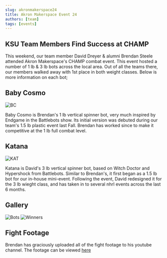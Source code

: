 ```yaml
---
slug: akronmakerspace24
title: Akron Makerspace Event 24
authors: [team]
tags: [events]
---
```


## KSU Team Members Find Success at CHAMP 

This weekend, our team member David Dreyer & alumni Brendan Steele attended Akron Makerspace's CHAMP combat event. This event hosted a number of 1 lb & 3 lb bots across the local area. Out of all the teams there, our members walked away with 1st place in both weight classes. Below is more information on each bot;

## Baby Cosmo
![BC](https://cdn.discordapp.com/attachments/972594092674514944/1256038947864445052/IMG_20240627_194909.jpg?ex=669511ad&is=6693c02d&hm=17666a140c64414aaf98988999cb699748ec2b49d4030ffa3be115220134133b&)

Baby Cosmo is Brendan's 1 lb vertical spinner bot, very much inspired by Endgame in the Battlebots show. Its initial version was debuted during our team's 1.5 lb plastic event last Fall. Brendan has worked since to make it competitive at the 1 lb full combat level.

## Katana
![KAT](https://cdn.discordapp.com/attachments/972594092674514944/1256309867434606642/20240628_140620.jpg?ex=6695653d&is=669413bd&hm=5599e0bfe7e46625691ba3dffe14312a9468e68c502315beb451f64ddc7d57f0&)

Katana is David's 3 lb vertical spinner bot, based on Witch Doctor and Hypershock from Battlebots. Similar to Brendan's, it first began as a 1.5 lb bot for our in-house mini-event. Following the event, David redesigned it for the 3 lb wieght class, and has taken in to several nhrl events across the last 6 months.

## Gallery

![Bots](https://media.discordapp.net/attachments/972594092674514944/1256753518640107610/20240629_125920.jpg?ex=6695082c&is=6693b6ac&hm=f6df03df752e4a9991b1419e70b2529bf62695a0c59e97c521dff7348a4ad21a&=&format=webp&width=1660&height=1246)
![Winners](https://media.discordapp.net/attachments/972594092674514944/1256753515582197851/20240629_161032.jpg?ex=6695082b&is=6693b6ab&hm=f97bcae48d67ef083321fc80da29019f8151c5062054046ed2abebc73927414c&=&format=webp&width=700&height=1246)

## Fight Footage

Brendan has graciously uploaded all of the fight footage to his youtube channel. The footage can be viewed [here](https://www.youtube.com/playlist?list=PLpdDIreEOr1r7lSzTuqtp38kI2Bmq885T)